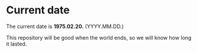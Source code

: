 # Current date

The current date is **1975.02.20.** (YYYY.MM.DD.)

This repository will be good when the world ends, so we will know how long it lasted.
